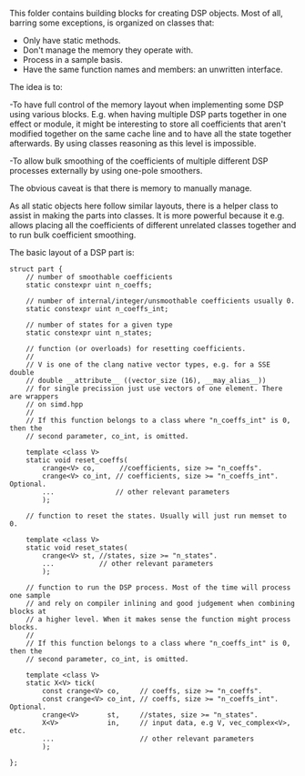 This folder contains building blocks for creating DSP objects. Most of all,
barring some exceptions, is organized on classes that:

- Only have static methods.
- Don't manage the memory they operate with.
- Process in a sample basis.
- Have the same function names and members: an unwritten interface.

The idea is to:

-To have full control of the memory layout when implementing some DSP using
 various blocks. E.g. when having multiple DSP parts together in one effect or
 module, it might be interesting to store all coefficients that aren't modified
 together on the same cache line and to have all the state together afterwards.
 By using classes reasoning as this level is impossible.

-To allow bulk smoothing of the coefficients of multiple different DSP processes
 externally by using one-pole smoothers.

The obvious caveat is that there is memory to manually manage.

As all static objects here follow similar layouts, there is a helper class to
assist in making the parts into classes. It is more powerful because it e.g.
allows placing all the coefficients of different unrelated classes together and
to run bulk coefficient smoothing.

The basic layout of a DSP part is:

```
struct part {
    // number of smoothable coefficients
    static constexpr uint n_coeffs;

    // number of internal/integer/unsmoothable coefficients usually 0.
    static constexpr uint n_coeffs_int;

    // number of states for a given type
    static constexpr uint n_states;

    // function (or overloads) for resetting coefficients.
    //
    // V is one of the clang native vector types, e.g. for a SSE double
    // double __attribute__ ((vector_size (16), __may_alias__))
    // for single precission just use vectors of one element. There are wrappers
    // on simd.hpp
    //
    // If this function belongs to a class where "n_coeffs_int" is 0, then the
    // second parameter, co_int, is omitted.

    template <class V>
    static void reset_coeffs(
        crange<V> co,      //coefficients, size >= "n_coeffs".
        crange<V> co_int, // coefficients, size >= "n_coeffs_int". Optional.
        ...               // other relevant parameters
        );

    // function to reset the states. Usually will just run memset to 0.

    template <class V>
    static void reset_states(
        crange<V> st, //states, size >= "n_states".
        ...           // other relevant parameters
        );

    // function to run the DSP process. Most of the time will process one sample
    // and rely on compiler inlining and good judgement when combining blocks at
    // a higher level. When it makes sense the function might process blocks.
    //
    // If this function belongs to a class where "n_coeffs_int" is 0, then the
    // second parameter, co_int, is omitted.

    template <class V>
    static X<V> tick(
        const crange<V> co,     // coeffs, size >= "n_coeffs".
        const crange<V> co_int, // coeffs, size >= "n_coeffs_int". Optional.
        crange<V>       st,     //states, size >= "n_states".
        X<V>            in,     // input data, e.g V, vec_complex<V>, etc.
        ...                     // other relevant parameters
        );

};
```
